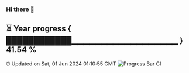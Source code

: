 ### Hi there 👋
⏳ Year progress { ████████████▁▁▁▁▁▁▁▁▁▁▁▁▁▁▁▁▁▁ } 41.54 %
---
⏰ Updated on Sat, 01 Jun 2024 01:10:55 GMT
![Progress Bar CI](https://github.com/liununu/liununu/workflows/Progress%20Bar%20CI/badge.svg)
